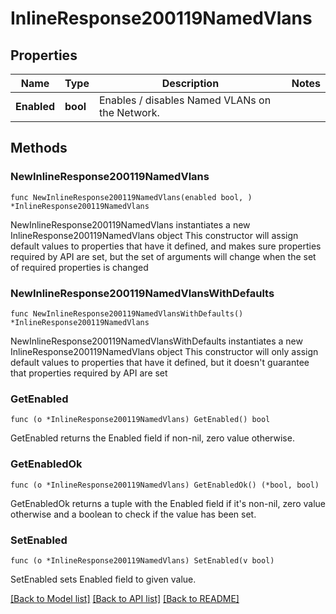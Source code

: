 # InlineResponse200119NamedVlans

## Properties

Name | Type | Description | Notes
------------ | ------------- | ------------- | -------------
**Enabled** | **bool** | Enables / disables Named VLANs on the Network. | 

## Methods

### NewInlineResponse200119NamedVlans

`func NewInlineResponse200119NamedVlans(enabled bool, ) *InlineResponse200119NamedVlans`

NewInlineResponse200119NamedVlans instantiates a new InlineResponse200119NamedVlans object
This constructor will assign default values to properties that have it defined,
and makes sure properties required by API are set, but the set of arguments
will change when the set of required properties is changed

### NewInlineResponse200119NamedVlansWithDefaults

`func NewInlineResponse200119NamedVlansWithDefaults() *InlineResponse200119NamedVlans`

NewInlineResponse200119NamedVlansWithDefaults instantiates a new InlineResponse200119NamedVlans object
This constructor will only assign default values to properties that have it defined,
but it doesn't guarantee that properties required by API are set

### GetEnabled

`func (o *InlineResponse200119NamedVlans) GetEnabled() bool`

GetEnabled returns the Enabled field if non-nil, zero value otherwise.

### GetEnabledOk

`func (o *InlineResponse200119NamedVlans) GetEnabledOk() (*bool, bool)`

GetEnabledOk returns a tuple with the Enabled field if it's non-nil, zero value otherwise
and a boolean to check if the value has been set.

### SetEnabled

`func (o *InlineResponse200119NamedVlans) SetEnabled(v bool)`

SetEnabled sets Enabled field to given value.



[[Back to Model list]](../README.md#documentation-for-models) [[Back to API list]](../README.md#documentation-for-api-endpoints) [[Back to README]](../README.md)



